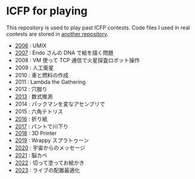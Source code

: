 # ICFP for playing

This repository is used to play past ICFP contests.
Code files I used in real contests are stored in [another repository](https://github.com/peria/real_icfpc).

- [2006](./2006) : UMIX
- [2007](./2007) : Endo さんの DNA で絵を描く問題
- 2008 : VM 使って TCP 通信で火星探査ロボット操作
- 2009 : 人工衛星
- 2010 : 車と燃料の作成
- 2011 : Lambda the Gathering
- 2012 : 穴掘り
- [2013](./2013) : 数式推測
- 2014 : パックマンを変なアセンブリで
- 2015 : 六角テトリス
- [2016](./2016) : 折り紙
- [2017](./2017) : パントで川下り
- [2018](./2018) : 3D Printer
- [2019](./2019) : Wrappy スプラトゥーン
- [2020](./2020) : 宇宙からのメッセージ
- [2021](./2021) : 脳カベ
- [2022](./2022) : 切って塗ってお絵かき
- [2023](./2023) : ライブの配置最適化
